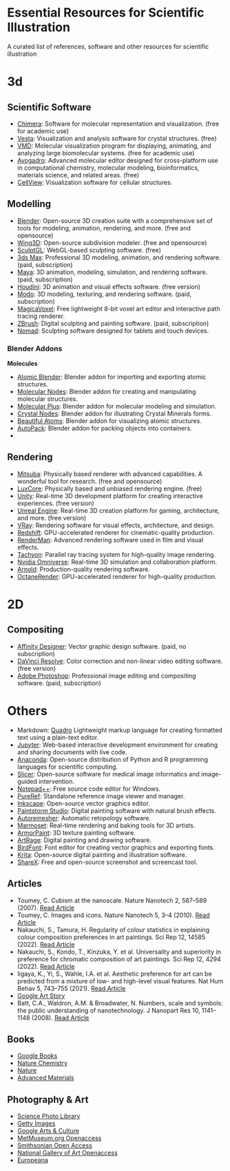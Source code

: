 # Essential Resources for Scientific Illustration

A curated list of references, software and other resources for scientific illustration

# **3d**
## **Scientific Software**
- [Chimera](https://www.cgl.ucsf.edu/chimera/): Software for molecular representation and visualization. (free for academic use)
- [Vesta](http://jp-minerals.org/vesta/en/): Visualization and analysis software for crystal structures. (free)
- [VMD](https://www.ks.uiuc.edu/Research/vmd/): Molecular visualization program for displaying, animating, and analyzing large biomolecular systems. (free for academic use)
- [Avogadro](http://avogadro.cc/): Advanced molecular editor designed for cross-platform use in computational chemistry, molecular modeling, bioinformatics, materials science, and related areas. (free)
- [CellView](https://www.cg.tuwien.ac.at/cellview/): Visualization software for cellular structures.


## **Modelling**  
- [Blender](https://www.blender.org/): Open-source 3D creation suite with a comprehensive set of tools for modeling, animation, rendering, and more. (free and opensource)
- [Wing3D](http://www.wing3d.com/): Open-source subdivision modeler. (free and opensource)
- [SculptGL](https://stephaneginier.com/sculptgl/): WebGL-based sculpting software. (free)
- [3ds Max](https://www.autodesk.com/products/3ds-max/overview): Professional 3D modeling, animation, and rendering software. (paid, subscription)
- [Maya](https://www.autodesk.com/products/maya/overview): 3D animation, modeling, simulation, and rendering software. (paid, subscription)
- [Houdini](https://www.sidefx.com/products/houdini/): 3D animation and visual effects software. (free version)
- [Modo](https://www.foundry.com/products/modo): 3D modeling, texturing, and rendering software. (paid, subscription)
- [MagicaVoxel](https://ephtracy.github.io/): Free lightweight 8-bit voxel art editor and interactive path tracing renderer.
- [ZBrush](https://pixologic.com/zbrush/): Digital sculpting and painting software. (paid, subscription)
- [Nomad](https://stephaneginier.com/): Sculpting software designed for tablets and touch devices.

### Blender Addons

**Molecules**
- [Atomic Blender](https://docs.blender.org/manual/en/latest/addons/import_export/mesh_atomic.html): Blender addon for importing and exporting atomic structures.
- [Molecular Nodes](https://bradyajohnston.github.io/MolecularNodes/): Blender addon for creating and manipulating molecular structures.
- [Molecular Plus](https://github.com/u3dreal/molecular-plus/releases): Blender addon for molecular modeling and simulation.
- [Crystal Nodes](https://giorgioluciano.github.io/CrystalNodes/): Blender addon for illustrating Crystal Minerals forms.
- [Beautiful Atoms](https://github.com/beautiful-atoms/beautiful-atoms): Blender addon for visualizing atomic structures.
- [AutoPack](https://www.autopack.org/install/blender-installation): Blender addon for packing objects into containers.
-
  
## **Rendering**  
- [Mitsuba](http://www.mitsuba-renderer.org/): Physically based renderer with advanced capabilities. A wonderful tool for research. (free and opensource)
- [LuxCore](https://luxcorerender.org/): Physically based and unbiased rendering engine. (free)
- [Unity](https://unity.com/): Real-time 3D development platform for creating interactive experiences. (free version)
- [Unreal Engine](https://www.unrealengine.com/): Real-time 3D creation platform for gaming, architecture, and more. (free version)
- [VRay](https://www.chaosgroup.com/vray): Rendering software for visual effects, architecture, and design.
- [Redshift](https://redshift3d.com/): GPU-accelerated renderer for cinematic-quality production.
- [RenderMan](https://renderman.pixar.com/): Advanced rendering software used in film and visual effects.
- [Tachyon](http://tachyon-renderer.org/): Parallel ray tracing system for high-quality image rendering.
- [Nvidia Omniverse](https://www.nvidia.com/en-us/gpu-accelerated-applications/omniverse/): Real-time 3D simulation and collaboration platform.
- [Arnold](https://www.solidangle.com/arnold/): Production-quality rendering software.
- [OctaneRender](https://home.otoy.com/render/octane-render/): GPU-accelerated renderer for high-quality production.

# **2D**
## **Compositing**  
- [Affinity Designer](https://affinity.serif.com/en-us/designer/): Vector graphic design software. (paid, no subscription)
- [DaVinci Resolve](https://www.blackmagicdesign.com/products/davinciresolve/): Color correction and non-linear video editing software. (free version)
- [Adobe Photoshop](https://www.adobe.com/creativecloud/photography.html/): Professional image editing and compositing software. (paid, subscription)

# **Others**  
- Markdown: [Quadro](https://quarto.org/docs/get-started/hello/rstudio.html) Lightweight markup language for creating formatted text using a plain-text editor.
- [Jupyter](https://jupyter.org/): Web-based interactive development environment for creating and sharing documents with live code.
- [Anaconda](https://www.anaconda.com/): Open-source distribution of Python and R programming languages for scientific computing.
- [Slicer](https://www.slicer.org/): Open-source software for medical image informatics and image-guided intervention.
- [Notepad++](https://notepad-plus-plus.org/): Free source code editor for Windows.
- [PureRef](https://www.pureref.com/): Standalone reference image viewer and manager.
- [Inkscape](https://inkscape.org/): Open-source vector graphics editor.
- [Paintstorm Studio](https://paintstormstudio.com/): Digital painting software with natural brush effects.
- [Autoremesher](http://autoremesher.com/): Automatic retopology software.
- [Marmoset](https://marmoset.co/): Real-time rendering and baking tools for 3D artists.
- [ArmorPaint](https://armorpaint.org/): 3D texture painting software.
- [ArtRage](https://www.artrage.com/): Digital painting and drawing software.
- [BirdFont](https://birdfont.org/): Font editor for creating vector graphics and exporting fonts.
- [Krita](https://krita.org/): Open-source digital painting and illustration software.
- [ShareX](https://getsharex.com/): Free and open-source screenshot and screencast tool.


## **Articles**
- Toumey, C. Cubism at the nanoscale. Nature Nanotech 2, 587–589 (2007). [Read Article](https://doi.org/10.1038/nnano.2007.310)
- Toumey, C. Images and icons. Nature Nanotech 5, 3–4 (2010). [Read Article](https://doi.org/10.1038/nnano.2009.458)
- Nakauchi, S., Tamura, H. Regularity of colour statistics in explaining colour composition preferences in art paintings. Sci Rep 12, 14585 (2022). [Read Article](https://doi.org/10.1038/s41598-022-18847-9)
- Nakauchi, S., Kondo, T., Kinzuka, Y. et al. Universality and superiority in preference for chromatic composition of art paintings. Sci Rep 12, 4294 (2022). [Read Article](https://doi.org/10.1038/s41598-022-08365-z)
- Iigaya, K., Yi, S., Wahle, I.A. et al. Aesthetic preference for art can be predicted from a mixture of low- and high-level visual features. Nat Hum Behav 5, 743–755 (2021). [Read Article](https://doi.org/10.1038/s41562-021-01124-6)
- [Google Art Story](https://artsandculture.google.com/story/XAVxHxByw1SoIw)
- Batt, C.A., Waldron, A.M. & Broadwater, N. Numbers, scale and symbols: the public understanding of nanotechnology. J Nanopart Res 10, 1141–1148 (2008). [Read Article](https://doi.org/10.1007/s11051-007-9344-1)

## **Books**
  - [Google Books](https://books.google.com/)
  - [Nature Chemistry](https://www.nature.com/nchem/)
  - [Nature](https://www.nature.com)
  - [Advanced Materials](https://onlinelibrary.wiley.com/journal/1468053X)

## **Photography & Art**
  - [Science Photo Library](https://www.sciencephoto.com/)
  - [Getty Images](https://www.gettyimages.com/)
  - [Google Arts & Culture](https://artsandculture.google.com/)
  - [MetMuseum.org Openaccess](https://www.metmuseum.org/art/collection/search?searchField=All&showOnly=openAccess&sortBy=relevance&pageSize=0=)
  - [Smithsonian Open Access](https://www.si.edu/openaccess)
  - [National Gallery of Art Openaccess](https://www.nga.gov/open-access-images.html)
  - [Europeana](https://www.europeana.eu/en)



